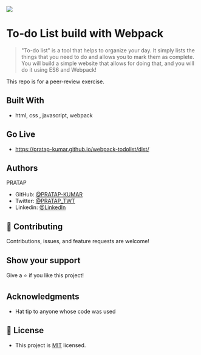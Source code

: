 ![](https://img.shields.io/badge/Microverse-blueviolet)

# To-do List build with Webpack

> "To-do list" is a tool that helps to organize your day. It simply lists the things that you need to do and allows you to mark them as complete. You will build a simple website that allows for doing that, and you will do it using ES6 and Webpack!

This repo is for a peer-review exercise.

## Built With

- html, css , javascript, webpack

## Go Live

- https://pratap-kumar.github.io/webpack-todolist/dist/

## Authors

PRATAP

- GitHub: [@PRATAP-KUMAR](https://github.com/PRATAP-KUMAR)
- Twitter: [@PRATAP_TWT](https://twitter.com/PRATAP_TWT)
- Linkedin: [@LinkedIn](https://www.linkedin.com/in/pratap-kumar-panabaka-755489236/)

## 🤝 Contributing

Contributions, issues, and feature requests are welcome!

## Show your support

Give a ⭐️ if you like this project!

## Acknowledgments

- Hat tip to anyone whose code was used

## 📝 License

- This project is [MIT](./MIT.md) licensed.

